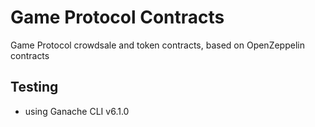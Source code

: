 # Game Protocol Contracts

Game Protocol crowdsale and token contracts, based on OpenZeppelin contracts

## Testing

* using Ganache CLI v6.1.0

